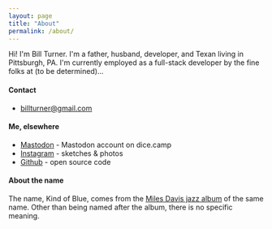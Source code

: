 ```yaml
---
layout: page
title: "About"
permalink: /about/
---
```


Hi! I'm Bill Turner. I'm a father, husband, developer, and Texan living in Pittsburgh, PA. I'm currently employed as a full-stack developer by the fine folks at (to be determined)...

#### Contact

- [billturner@gmail.com](billturner@gmail.com)

#### Me, elsewhere

- [Mastodon](https://dice.camp/billturner) - Mastodon account on dice.camp
- [Instagram](https://instagram.com/billturner) - sketches & photos
- [Github](https://github.com/billturner) - open source code

#### About the name

The name, Kind of Blue, comes from the [Miles Davis jazz album](http://amzn.to/2fBqDIU 'Buy this wonderful album, via Amazon.com') of the same name. Other than being named after the album, there is no specific meaning.
